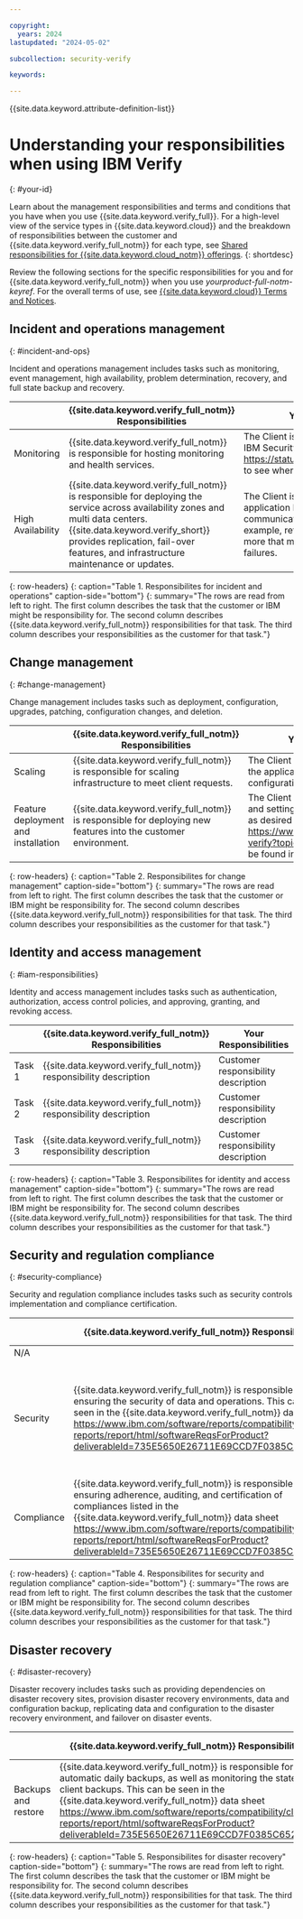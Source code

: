 ```yaml
---

copyright:
  years: 2024
lastupdated: "2024-05-02"

subcollection: security-verify

keywords: 

---
```


{{site.data.keyword.attribute-definition-list}}

# Understanding your responsibilities when using IBM Verify
{: #your-id}

<!-- The title of your H1 should be Understanding your responsibilities with using _service-name_, where _service-name_ is the non-trademarked short version keyref. -->

Learn about the management responsibilities and terms and conditions that you have when you use {{site.data.keyword.verify_full}}. For a high-level view of the service types in {{site.data.keyword.cloud}} and the breakdown of responsibilities between the customer and {{site.data.keyword.verify_full_notm}} for each type, see [Shared responsibilities for {{site.data.keyword.cloud_notm}} offerings](/docs/overview?topic=overview-shared-responsibilities).
{: shortdesc}

Review the following sections for the specific responsibilities for you and for {{site.data.keyword.verify_full_notm}} when you use _yourproduct-full-notm-keyref_. For the overall terms of use, see [{{site.data.keyword.cloud}} Terms and Notices](/docs/overview/terms-of-use?topic=overview-terms).

<!-- If you plan to list resource (see resources listed in each table in the platform shared responsibilities topic linked above) responsibility instead of individual tasks, you do not need to include rows for Hypervisor, Physical Servers and memory, Physical storage, Physical network and devices, and Facilities and data centers unless you need to indicate a 'Shared' or 'Customer' responsibility for one of the areas within those Resources. -->

  
## Incident and operations management
{: #incident-and-ops}

<!-- Use this section description exactly as worded. -->
<!-- If there is a task that is the customer's responsibility and you have associated docs for how a customer completes that task, link to it from the Your responsibilities column. -->

Incident and operations management includes tasks such as monitoring, event management, high availability, problem determination, recovery, and full state backup and recovery.

|  | {{site.data.keyword.verify_full_notm}} Responsibilities | Your Responsibilities |
|----------|-----------------------|--------|
|Monitoring| {{site.data.keyword.verify_full_notm}} is responsible for hosting monitoring and health services.  | The Client is responsible for revising the IBM Security status page https://statuspage.ibmcloudsecurity.com/# to see where they may be affected. |
|High Availability| {{site.data.keyword.verify_full_notm}} is responsible for deploying the service across availability zones and multi data centers. {{site.data.keyword.verify_short}} provides replication, fail-over features, and infrastructure maintenance or updates. | The Client is responsible for designing application logic to connect to communicating with the service, for example, retry logins, create users, and more that may be caused by temporary failures. |
{: row-headers}
{: caption="Table 1. Responsibilites for incident and operations" caption-side="bottom"}
{: summary="The rows are read from left to right. The first column describes the task that the customer or IBM might be responsibility for. The second column describes {{site.data.keyword.verify_full_notm}} responsibilities for that task. The third column describes your responsibilities as the customer for that task."}


## Change management
{: #change-management}

<!-- Use this section description exactly as worded. -->
<!-- If there is a task that is the customer's responsibility and you have associated docs for how a customer completes that task, link to it from the Your responsibilities column. -->

Change management includes tasks such as deployment, configuration, upgrades, patching, configuration changes, and deletion.

|  | {{site.data.keyword.verify_full_notm}} Responsibilities | Your Responsibilities |
|----------|-----------------------|--------|
|Scaling| {{site.data.keyword.verify_full_notm}} is responsible for scaling infrastructure to meet client requests.  | The Client is responsible for configuring the application and ensuring the configuration is properly set up. |
|Feature deployment and installation| {{site.data.keyword.verify_full_notm}} is responsible for deploying new features into the customer environment.  | The Client is responsible for configuring and setting up the newly added features as desired to use. What’s new https://www.ibm.com/docs/en/security-verify?topic=overview-whats-new can be found in the Verify documentation. |
{: row-headers}
{: caption="Table 2. Responsibilites for change management" caption-side="bottom"}
{: summary="The rows are read from left to right. The first column describes the task that the customer or IBM might be responsibility for. The second column describes {{site.data.keyword.verify_full_notm}} responsibilities for that task. The third column describes your responsibilities as the customer for that task."}


## Identity and access management
{: #iam-responsibilities}

<!-- Use this section description exactly as worded. -->
<!-- If there is a task that is the customer's responsibility and you have associated docs for how a customer completes that task, link to it from the Your responsibilities column. -->

Identity and access management includes tasks such as authentication, authorization, access control policies, and approving, granting, and revoking access.

|  | {{site.data.keyword.verify_full_notm}} Responsibilities | Your Responsibilities |
|----------|-----------------------|--------|
|Task 1| {{site.data.keyword.verify_full_notm}} responsibility description  | Customer responsibility description |
|Task 2| {{site.data.keyword.verify_full_notm}} responsibility description  | Customer responsibility description |
|Task 3| {{site.data.keyword.verify_full_notm}} responsibility description  | Customer responsibility description |
{: row-headers}
{: caption="Table 3. Responsibilites for identity and access management" caption-side="bottom"}
{: summary="The rows are read from left to right. The first column describes the task that the customer or IBM might be responsibility for. The second column describes {{site.data.keyword.verify_full_notm}} responsibilities for that task. The third column describes your responsibilities as the customer for that task."}

## Security and regulation compliance
{: #security-compliance}

<!-- Use this section description exactly as worded. -->
<!-- If there is a task that is the customer's responsibility and you have associated docs for how a customer completes that task, link to it from the Your responsibilities column. -->

Security and regulation compliance includes tasks such as security controls implementation and compliance certification.

|  | {{site.data.keyword.verify_full_notm}} Responsibilities | Your Responsibilities |
|----------|-----------------------|--------|
N/A |
|Security| {{site.data.keyword.verify_full_notm}}  is responsible for ensuring the security of data and operations. This can be seen in the {{site.data.keyword.verify_full_notm}} data sheet https://www.ibm.com/software/reports/compatibility/clarity-reports/report/html/softwareReqsForProduct?deliverableId=735E5650E26711E69CCD7F0385C6524D.  | The Client is responsible for managing the account profiles, applications, and other aspects when configuring the service. |
|Compliance| {{site.data.keyword.verify_full_notm}}  is responsible for ensuring adherence, auditing, and certification of compliances listed in the {{site.data.keyword.verify_full_notm}} data sheet https://www.ibm.com/software/reports/compatibility/clarity-reports/report/html/softwareReqsForProduct?deliverableId=735E5650E26711E69CCD7F0385C6524D.  | The Client is responsible as the Data Controller. |
{: row-headers}
{: caption="Table 4. Responsibilites for security and regulation compliance" caption-side="bottom"}
{: summary="The rows are read from left to right. The first column describes the task that the customer or IBM might be responsibility for. The second column describes {{site.data.keyword.verify_full_notm}} responsibilities for that task. The third column describes your responsibilities as the customer for that task."}

## Disaster recovery
{: #disaster-recovery}

<!-- Use this section description exactly as worded. -->
<!-- If there is a task that is the customer's responsibility and you have associated docs for how a customer completes that task, link to it from the Your responsibilities column. -->

Disaster recovery includes tasks such as providing dependencies on disaster recovery sites, provision disaster recovery environments, data and configuration backup, replicating data and configuration to the disaster recovery environment, and failover on disaster events.

|  | {{site.data.keyword.verify_full_notm}} Responsibilities | Your Responsibilities |
|----------|-----------------------|--------|
|Backups and restore| {{site.data.keyword.verify_full_notm}} is responsible for automatic daily backups, as well as monitoring the state of client backups. This can be seen in the {{site.data.keyword.verify_full_notm}} data sheet https://www.ibm.com/software/reports/compatibility/clarity-reports/report/html/softwareReqsForProduct?deliverableId=735E5650E26711E69CCD7F0385C6524D.  | N/A |
{: row-headers}
{: caption="Table 5. Responsibilites for disaster recovery" caption-side="bottom"}
{: summary="The rows are read from left to right. The first column describes the task that the customer or IBM might be responsibility for. The second column describes {{site.data.keyword.verify_full_notm}} responsibilities for that task. The third column describes your responsibilities as the customer for that task."}
